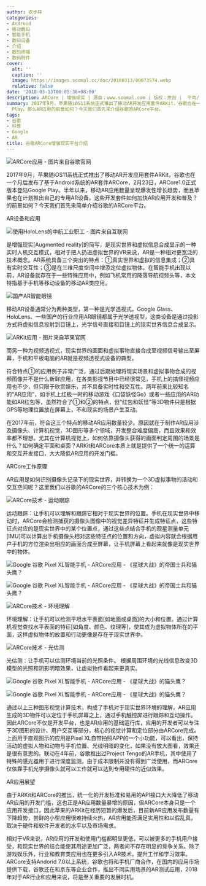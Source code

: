 ```yaml
---
author: 农步祥
categories:
- Android
- 移动数码
- 智能手机
- 数码设备
- 介绍
- 数码终端
- 数码附件
cover:
  alt: ''
  caption: ''
  image: https://images.soomal.cc/doc/20180313/00073574.webp
  relative: false
date: '2018-03-13T00:05:36+08:00'
description: ARCore | 增强现实 | 源自：www.soomal.com | 版权：原创 |  平均/总评分：08.50/51
summary: 2017年9月，苹果随iOS11系统正式推出了移动AR开发应用套件ARKit，谷歌也在一个月后发布了基于Android系统的AR核心套件ARCore，2月23日，ARCore1.0正式版本登陆Google
  Play。那么AR应用的前景如何？今天我们首先来介绍谷歌的ARCore平台。
tags:
- 谷歌
- 科普
- Google
- AR
title: 谷歌ARCore增强现实平台介绍
---
```


![ARCore应用 - 图片来自谷歌官网](https://images.soomal.cc/doc/20180312/00073573.webp)



2017年9月，苹果随iOS11系统正式推出了移动AR开发应用套件ARKit，谷歌也在一个月后发布了基于Android系统的AR套件ARCore，2月23日，ARCore1.0正式版本登陆Google Play。半年以来，移动AR应用数量呈现爆发性增长趋势，而且苹果也在计划推出自己的专用AR设备。这些开发套件如何加快AR应用开发和普及？的前景如何？今天我们首先来简单介绍谷歌的ARCore平台。



AR设备和应用



![使用HoloLens的中航工业职工 - 图片来自互联网](https://images.soomal.cc/doc/20180207/00073345.webp)



是增强现实[Augmented reality]的简写，是现实世界和虚拟信息合成显示的一种实时人机交互模式，相对于把人扔进虚拟世界的VR来说，AR是一种相对更宽泛的技术概念。AR系统具备三个突出的特点：①真实世界和虚拟的信息集成；②具有实时交互性；③是在三维尺度空间中增添定位虚拟物体。在智能手机出现以前，AR设备就存在于一些特殊应用中，例如飞机常用的降落导航视频头等，本文特指基于手机等移动设备的移动AR类应用。



![国产AR智能眼镜](https://images.soomal.cc/doc/20180207/00073351.webp)



移动AR设备通常分为两种类型，第一种是光学透视式，Google Glass、HoloLens、一些国产的行业应用AR眼镜都属于光学透视型，这类设备是通过投影方式将虚拟信息投射到目镜上，光学信号直接和目镜上的现实世界信息合成显示。



![ARKit应用 - 图片来自苹果官网](https://images.soomal.cc/doc/20180312/00073572.webp)



而另一种为视频透视式，现实世界的画面和虚拟事物直接合成至视频信号输出至屏幕，手机和平板电脑的AR就是视频透视式设备的典型。



符合特点①的应用例子非常广泛，通过后期处理将现实场景和虚拟事物合成的视频图像并不是什么新鲜应用，在各类影视节目中已经很常见，手机上的搞怪视频应用也不少，但只限于欣赏娱乐，并不具备实时性和交互性。两年前来比较知名的“AR应用”，如手机上红极一时的移动游戏《口袋妖怪Go》或者一些应用的AR功能如AR红包等，虽然符合了①和②的特点，但“红包和妖怪”等3D物件只是根据GPS等地理位置放在屏幕上，不和现实的场景产生互动。



在2017年前，符合这三个特点的移动AR应用数量较少。原因就在于制作AR应用涉及摄像头、计算机视觉，3D图形等多个领域，开发整合难度偏高，而且效果和效率都不理想。尤其在计算机视觉上，如何依靠摄像头获得的画面判定周围的场景是什么？如何确定平面和桌面？ARKit和ARCore本质上就是提供了一个统一的运算和交互开发接口，大大降低AR应用的开发门槛。



ARCore工作原理



AR应用是如何识别摄像头记录下的现实世界，并转换为一个3D虚拟事物的活动和交互空间呢？这里我们以谷歌的ARCore的三个核心技术为例：



![ARCore技术 - 运动跟踪](https://images.soomal.cc/doc/20180312/00073569.webp)




运动跟踪：让手机可以理解和跟踪它相对于现实世界的位置。手机在现实世界中移动时，ARCore会检测捕获的摄像头图像中的视觉差异特征并生成特征点，这些特征点对应的是现实世界中的某个位置点，通过这些点结合手机的观星测量单元[IMU]可以计算出手机摄像头相对这些特征点的位置和方向，虚拟内容就会根据用户手机的方位渲染出相应的画面合成至屏幕，让手机屏幕上看起来就像是现实世界中的物体。



![Google 谷歌 Pixel XL智能手机 - ARCore应用 - 《星球大战》的帝国士兵和猫头鹰？](https://images.soomal.cc/doc/20180312/00073565_01.webp)



![Google 谷歌 Pixel XL智能手机 - ARCore应用 - 《星球大战》的帝国士兵和猫头鹰？](https://images.soomal.cc/doc/20180312/00073566_01.webp)



![ARCore技术 - 环境理解](https://images.soomal.cc/doc/20180312/00073570.webp)



环境理解：让手机可以检测平坦水平表面[如地面或桌面]的大小和位置。通过计算机视觉查找水平表面的特征[如角度、颜色、纹理等]，使其成为虚拟物体所在的平面，这样虚拟物体的放置和行动更像是存在于现实世界中。



![ARCore技术 - 光估测](https://images.soomal.cc/doc/20180312/00073571.webp)



光估测：让手机可以估测环境当前的光照条件。 根据周围环境的光线信息改变3D模型的光照和阴影明暗效果，让虚拟物件看起来更真实。



![Google 谷歌 Pixel XL智能手机 - ARCore应用 - 《星球大战》的猫头鹰？](https://images.soomal.cc/doc/20180312/00073567_01.webp)



![Google 谷歌 Pixel XL智能手机 - ARCore应用 - 《星球大战》的猫头鹰？](https://images.soomal.cc/doc/20180312/00073568_01.webp)



通过以上三种图形视觉计算技术，构成了手机对于现实世界环境的理解，AR应用生成的3D物件可以定位于手机屏幕之上，通过手机触控屏进行跟踪和互动操作。因此ARCore不仅是开发平台，也是AR应用的基础运行库，应用的开发者可以专注于3D图形的设计、用户交互等部分，核心的视觉计算和定位部分由ARCore完成。上面用于直观图示的应用是Pixel XL自带拍照APP的一个小功能，可以看出，保持活动的虚拟人物和动物与手机位置、光线明暗的变化，如果没有放大图看，效果还是很有意思的。联动在4年前，谷歌推出过Project Tengo的AR手机，其中使用了特殊的感光器用于进行深度监测，由于成本限制并没有得到广泛使用，而ARCore仅依靠手机光学摄像头就可以工作就可以达到专用硬件的近似效果。



AR应用展望



由于ARKit和ARCore的推出，统一化的开发标准和易用的API接口大大降低了移动AR应用的开发门槛，这也正是AR应用数量暴增的原因，但ARCore本身只是一个应用开发接口，因此苹果的ARKit在经历短暂的爆发后，目前新AR应用发布数量有下降趋势，尝鲜的小型应用很难持续火热，AR应用能否满足实用性和以假乱真，取决于硬件和软件开发者的水平以及市场需求。



相对于VR来说，AR应用的开发和使用门槛都明显更低，可以被更多的手机用户接受，和现实世界的结合能使其用途更加广泛，两者间不存在明显的竞争关系。除了游戏娱乐外，行业和教育类应用也在更多引入AR技术，提升工作和学习效率。ARCore支持Andorid 7.0以上系统，谷歌也将和手机厂商合作，在国内的应用市场提供下载，谷歌还在和京东等企业合作，推出不同实用场景的AR测试应用，2018年对于AR行业和应用来说，将是至关重要的发展时机。